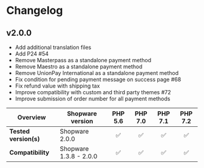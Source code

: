 # Changelog

## v2.0.0

* Add additional translation files
* Add P24 #54
* Remove Masterpass as a standalone payment method
* Remove Maestro as a standalone payment method
* Remove UnionPay International as a standalone payment method
* Fix condition for pending payment message on success page #68
* Fix refund value with shipping tax
* Improve compatibility with custom and third party themes #72
* Improve submission of order number for all payment methods

|  Overview | Shopware version | PHP 5.6 | PHP 7.0 | PHP 7.1 | PHP 7.2 | 
|---|---|:---:|:---:|:---:|:---:| 
| **Tested version(s)** | Shopware 2.0.0 | &#9989; | &#9989; | &#9989; | &#9989; | 
| **Compatibility** | Shopware 1.3.8 - 2.0.0 | &#9989; | &#9989; | &#9989; | &#9989; | 
